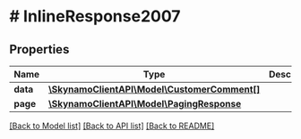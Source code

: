 # # InlineResponse2007

## Properties

Name | Type | Description | Notes
------------ | ------------- | ------------- | -------------
**data** | [**\SkynamoClientAPI\Model\CustomerComment[]**](CustomerComment.md) |  | [optional]
**page** | [**\SkynamoClientAPI\Model\PagingResponse**](PagingResponse.md) |  | [optional]

[[Back to Model list]](../../README.md#models) [[Back to API list]](../../README.md#endpoints) [[Back to README]](../../README.md)
